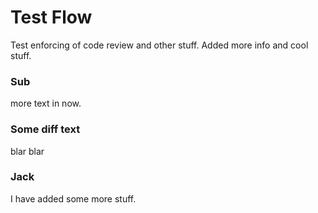 # Test Flow

Test enforcing of code review and other stuff.
Added more info and cool stuff.

### Sub
more text in now.

### Some diff text
blar blar


### Jack
I have added some more stuff.


